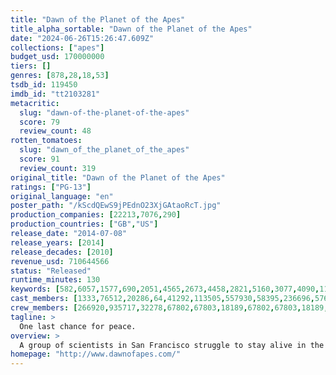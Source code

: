 ```yaml
---
title: "Dawn of the Planet of the Apes"
title_alpha_sortable: "Dawn of the Planet of the Apes"
date: "2024-06-26T15:26:47.609Z"
collections: ["apes"]
budget_usd: 170000000
tiers: []
genres: [878,28,18,53]
tsdb_id: 119450
imdb_id: "tt2103281"
metacritic:
  slug: "dawn-of-the-planet-of-the-apes"
  score: 79
  review_count: 48
rotten_tomatoes:
  slug: "dawn_of_the_planet_of_the_apes"
  score: 91
  review_count: 319
original_title: "Dawn of the Planet of the Apes"
ratings: ["PG-13"]
original_language: "en"
poster_path: "/kScdQEwS9jPEdnO23XjGAtaoRcT.jpg"
production_companies: [22213,7076,290]
production_countries: ["GB","US"]
release_date: "2014-07-08"
release_years: [2014]
release_decades: [2010]
revenue_usd: 710644566
status: "Released"
runtime_minutes: 130
keywords: [582,6057,1577,690,2051,4565,2673,4458,2821,5160,3077,4090,11117,5774,9663,9720,11477,9862,9748,10085,12393,14601,14759,14760,14762,34079,157972,158025,177280,180173,180671,188953,188957,188959,191600,217994,238194,246238,253373,256328,258197,273967,275266,280044,301380,325842,326891,326998]
cast_members: [1333,76512,20286,64,41292,113505,557930,58395,236696,576041,20750,93177,1172813,1393532,55861,231857,12798,39213,114000,107939,4992,129868,20582,43010,60877,1173099,102786]
crew_members: [266920,935717,32278,67802,67803,18189,67802,67803,18189,58190,9165,2122,181856,36427]
tagline: >
  One last chance for peace.
overview: >
  A group of scientists in San Francisco struggle to stay alive in the aftermath of a plague that is wiping out humanity, while Caesar tries to maintain dominance over his community of intelligent apes.
homepage: "http://www.dawnofapes.com/"
---
```

